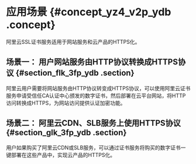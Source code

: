 # 应用场景 {#concept_yz4_v2p_ydb .concept}

阿里云SSL证书服务适用于网站服务和云产品的HTTPS化。

## 场景一： 用户网站服务由HTTP协议转换成HTTPS协议 {#section_flk_3fp_ydb .section}

阿里云用户需要将网站服务由HTTP协议转变成HTTPS协议，可以使用阿里云证书服务申请受信任CA认证中心颁发的数字证书，然后部署在云平台网站，将HTTP访问转换成HTTPS，为网站访问提供认证加密功能。

## 场景二： 阿里云CDN、SLB服务上使用HTTPS协议 {#section_glk_3fp_ydb .section}

用户如果购买了阿里云CDN或SLB服务，可以通过证书服务将购买的数字证书一键部署在这些产品中，实现云产品的HTTPS化。

